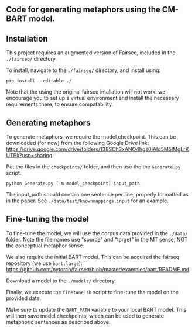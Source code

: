 ## Code for generating metaphors using the CM-BART model.

## Installation
This project requires an augmented version of Fairseq, included in the `./fairseq/` directory.

To install, navigate to the `./fairseq/` directory, and install using:

`pip install --editable ./`

Note that the using the original fairseq intallation will not work: we encourage you to set up a virtual environment and install the necessary requirements there, to ensure compatability.

## Generating metaphors
To generate metaphors, we require the model checkpoint. This can be downloaded (for now) from the following Google Drive link:
https://drive.google.com/drive/folders/138SCh3xANO4hgs0IAId5M5lMgLrKUTPk?usp=sharing

Put the files in the `checkpoints/` folder, and then use the the `Generate.py` script.

```
python Generate.py [-m model_checkpoint] input_path
```

The input_path should contain one sentence per line, properly formatted as in the paper. See `./data/test/knownmappings.input` for an example.


## Fine-tuning the model
To fine-tune the model, we will use the corpus data provided in the `./data/` folder. Note the file names use "source" and "target" in the MT sense, NOT the conceptual metaphor sense.

We also require the initial BART model. This can be acquired the fairseq repository (we use `bart.large`):
https://github.com/pytorch/fairseq/blob/master/examples/bart/README.md

Download a model to the `./models/` directory.

Finally, we execute the `finetune.sh` script to fine-tune the model on the provided data.

Make sure to update the `BART_PATH` variable to your local BART model. This will then save model checkpoints, which can be used to generate metaphoric sentences as described above.
